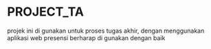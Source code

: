 # PROJECT_TA
projek ini di gunakan untuk proses tugas akhir, dengan menggunakan aplikasi web presensi berharap di gunakan dengan baik
